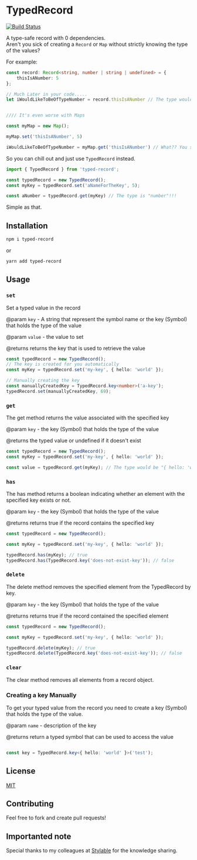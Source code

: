 # TypedRecord

[![Build Status](https://github.com/tzachbon/typed-record/workflows/tests/badge.svg)](https://github.com/tzachbon/typed-record/actions)

A type-safe record with 0 dependencies.\
Aren't you sick of creating a `Record` or `Map` without strictly knowing the type of the values?

For example:
```ts
const record: Record<string, number | string | undefined> = {
    thisIsANumber: 5
};

// Much Later in your code.....
let iWouldLikeToBeOfTypeNumber = record.thisIsANumber // The type would be "string | number | undefined" unfortunately...


//// It's even worse with Maps

const myMap = new Map();

myMap.set('thisIsANumber', 5)

iWouldLikeToBeOfTypeNumber = myMap.get('thisIsANumber') // What?? You should not get any... If there was a solution?
```

So you can chill out and just use `TypedRecord` instead.

```ts
import { TypedRecord } from 'typed-record';

const typedRecord = new TypedRecord();
const myKey = typedRecord.set('aNameForTheKey', 5);

const aNumber = typedRecord.get(myKey) // The type is "number"!!!
```
Simple as that.

## Installation

```bash
npm i typed-record
```

or

```bash
yarn add typed-record
```

## Usage

### `set`

Set a typed value in the record

@param `key` - A string that represent the symbol name or the key (Symbol) that holds the type of the value

@param `value` - the value to set

@returns returns the key that is used to retrieve the value

```ts
const typedRecord = new TypedRecord();
// The key is created for you automatically
const myKey = typedRecord.set('my-key', { hello: 'world' });

// Manually creating the key
const manuallyCreatedKey = TypedRecord.key<number>('a-key');
typedRecord.set(manuallyCreatedKey, 69);
```

### `get`

The get method returns the value associated with the specified key

@param `key` - the key (Symbol) that holds the type of the value

@returns the typed value or undefined if it doesn't exist

```ts
const typedRecord = new TypedRecord();
const myKey = typedRecord.set('my-key', { hello: 'world' });

const value = typedRecord.get(myKey); // The type would be "{ hello: 'world' }"
```

### `has`

The has method returns a boolean indicating whether an element with the specified key exists or not.

@param `key` - the key (Symbol) that holds the type of the value

@returns returns true if the record contains the specified key

```ts
const typedRecord = new TypedRecord();

const myKey = typedRecord.set('my-key', { hello: 'world' });

typedRecord.has(myKey); // true
typedRecord.has(TypedRecord.key('does-not-exist-key')); // false

```

### `delete`

The delete method removes the specified element from the TypedRecord by key.

@param `key` - the key (Symbol) that holds the type of the value

@returns returns true if the record contained the specified element

```ts
const typedRecord = new TypedRecord();

const myKey = typedRecord.set('my-key', { hello: 'world' });

typedRecord.delete(myKey); // true
typedRecord.delete(TypedRecord.key('does-not-exist-key')); // false

```

### `clear`

The clear method removes all elements from a record object.

### Creating a key Manually

To get your typed value from the record you need to create a key (Symbol) that holds the type of the value.

@param `name` - description of the key

@returns return a typed symbol that can be used to access the value

```ts

const key = TypedRecord.key<{ hello: 'world' }>('test');

```

## License

[MIT](./LICENSE)

## Contributing

Feel free to fork and create pull requests!

## Importanted note

Special thanks to my colleagues at [Stylable](https://stylable.io/) for the knowledge sharing.
